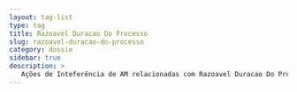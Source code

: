 ```yaml
---
layout: tag-list
type: tag
title: Razoavel Duracao Do Processo
slug: razoavel-duracao-do-processo
category: dossie
sidebar: true
description: >
   Ações de Inteferência de AM relacionadas com Razoavel Duracao Do Processo
---
```

